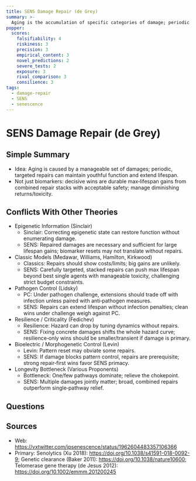 ```yaml
---
title: SENS Damage Repair (de Grey)
summary: >-
  Aging is the accumulation of specific categories of damage; periodic repair of each category can maintain youthful function without needing to understand all upstream causes.
popper:
  scores:
    falsifiability: 4
    riskiness: 3
    precision: 3
    empirical_content: 3
    novel_predictions: 2
    severe_tests: 2
    exposure: 3
    rival_comparison: 3
    consilience: 3
tags:
  - damage-repair
  - SENS
  - senescence
---
```


# SENS Damage Repair (de Grey)

## Simple Summary

- Idea: Aging is caused by a manageable set of damages; periodic, targeted repairs can maintain youthful function and extend lifespan.
- Not just biomarkers: decisive wins are durable max‑lifespan gains from combined repair stacks with acceptable safety; manage diminishing returns/toxicity.

## Conflicts With Other Theories

<ul>
  <li>Epigenetic Information (Sinclair)
    <ul>
      <li>Sinclair: Correcting epigenetic state can restore function without enumerating damage.</li>
      <li>SENS: Repaired damages are necessary and sufficient for large lifespan gains; biomarker resets may not translate without repairs.</li>
    </ul>
  </li>
  <li>Classic Models (Medawar, Williams, Hamilton, Kirkwood)
    <ul>
      <li>Classics: Repairs should show costs/limits; big gains are unlikely.</li>
      <li>SENS: Carefully targeted, stacked repairs can push max lifespan beyond best single agents with manageable toxicity, challenging strict budget constraints.</li>
    </ul>
  </li>
  <li>Pathogen Control (Lidsky)
    <ul>
      <li>PC: Under pathogen challenge, extensions should trade off with infection unless paired with anti‑pathogen measures.</li>
      <li>SENS: Repairs can extend lifespan without infection penalties; clean wins under challenge weigh against PC.</li>
    </ul>
  </li>
  <li>Resilience / Criticality (Fedichev)
    <ul>
      <li>Resilience: Hazard can drop by tuning dynamics without repairs.</li>
      <li>SENS: Fixing concrete damages shifts the whole hazard curve; resilience‑only wins should be smaller/transient if damage is primary.</li>
    </ul>
  </li>
  <li>Bioelectric / Morphogenetic Control (Levin)
    <ul>
      <li>Levin: Pattern reset may obviate some repairs.</li>
      <li>SENS: If damage blocks pattern control, repairs are prerequisite; strong repair‑first wins favor SENS primacy.</li>
    </ul>
  </li>
  <li>Longevity Bottleneck (Various Proponents)
    <ul>
      <li>Bottleneck: One/few pathways dominate; relieve the chokepoint.</li>
      <li>SENS: Multiple damages jointly matter; broad, combined repairs outperform single‑pathway relief.</li>
    </ul>
  </li>
</ul>

## Questions

## Sources

- Web: https://vxtwitter.com/jpsenescence/status/1962604483357106366
- Primary: Senolytics (Xu 2018): https://doi.org/10.1038/s41591-018-0092-9; Genetic clearance (Baker 2011): https://doi.org/10.1038/nature10600; Telomerase gene therapy (de Jesus 2012): https://doi.org/10.1002/emmm.201200245

